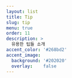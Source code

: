```yaml
---
layout: list
title: Tip
slug: tip
menu: true
order: 11
description: >
  유용한 팁들 소개
accent_color: '#268bd2'
accent_image:
  background: '#202020'
  overlay:    false
---
```

